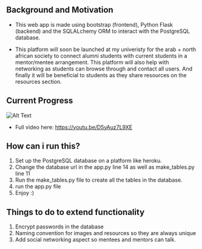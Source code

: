Background and Motivation
------

- This web app is made using bootstrap (frontend), Python Flask (backend) and the SQLALchemy ORM to interact with the PostgreSQL database.

- This platform will soon be launched at my univeristy for the arab + north african society to connect alumni students with current students in a mentor/mentee arrangement. This platform will also help with networking as students can browse through and contact all users. And finally it will be beneficial to students as they share resources on the resources section.


Current Progress
----------------

![Alt Text](https://media.giphy.com/media/UuBfDAFwDeHlqLeNpT/giphy.gif)

- Full video here: https://youtu.be/D5yAuz7L9XE

How can i run this?
-----

1) Set up the PostgreSQL database on a platform like heroku.
2) Change the database url in the app.py line 14 as well as make_tables.py line 11
3) Run the make_tables.py file to create all the tables in the database.
4) run the app.py file
5) Enjoy :)


Things to do to extend functionality
------------
1) Encrypt passwords in the database
2) Naming convention for images and resources so they are always unique  
3) Add social networking aspect so mentees and mentors can talk.
